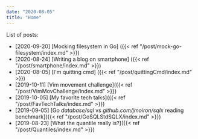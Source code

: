 ```yaml
---
date: "2020-08-05"
title: "Home"
---
```


List of posts:

* [2020-09-20] [Mocking filesystem in Go] ({{< ref "/post/mock-go-filesystem/index.md" >}})
* [2020-08-24] [Writing a blog on smartphone] ({{< ref "/post/smartphone/index.md" >}})
* [2020-08-05] [I'm quitting cmd] ({{< ref "/post/quittingCmd/index.md" >}})
* [2019-10-11] [Vim movement challenge]({{< ref "/post/VimMovChallenge/index.md" >}})
* [2019-10-05] [My favorite tech talks]({{< ref "/post/FavTechTalks/index.md" >}})
* [2019-09-05] [Go *database/sql* vs *github.com/jmoiron/sqlx* reading
  benchmark]({{< ref "/post/GoSQLStdSQLX/index.md" >}})
* [2019-08-23] [What the quantile really is?]({{< ref "/post/Quantiles/index.md" >}})
